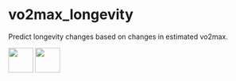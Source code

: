 # vo2max_longevity
Predict longevity changes based on changes in estimated vo2max.

<img src="https://github.com/harveybarnhard/vo2max_longevity/actions/workflows/vo2max_longevity.yml/badge.svg" height="50" />

<img src="https://img.shields.io/date/1682551085?color=007cc3&label=Last%20Updated&logo=garmin" height="50" />
